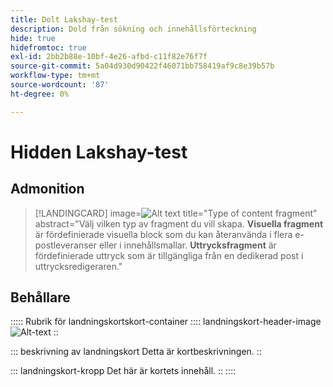 ```yaml
---
title: Dolt Lakshay-test
description: Dold från sökning och innehållsförteckning
hide: true
hidefromtoc: true
exl-id: 2bb2b88e-10bf-4e26-afbd-c11f82e76f7f
source-git-commit: 5a04d930d90422f46071bb758419af9c8e39b57b
workflow-type: tm+mt
source-wordcount: '87'
ht-degree: 0%

---
```


# Hidden Lakshay-test

## Admonition

>[!LANDINGCARD]
>image=![Alt text](https://gifdb.com/images/high/hasbulla-eating-listening-gossip-funny-reaction-wnm6riagxtvav91w.gif)
>title=&quot;Type of content fragment&quot;
>abstract=&quot;Välj vilken typ av fragment du vill skapa. **Visuella fragment** är fördefinierade visuella block som du kan återanvända i flera e-postleveranser eller i innehållsmallar. **Uttrycksfragment** är fördefinierade uttryck som är tillgängliga från en dedikerad post i uttrycksredigeraren.&quot;

## Behållare

::::: Rubrik för landningskortskort-container
:::: landningskort-header-image
![Alt-text](https://gifdb.com/images/high/hasbulla-eating-listening-gossip-funny-reaction-wnm6riagxtvav91w.gif)
::

::: beskrivning av landningskort
Detta är kortbeskrivningen.
::

::: landningskort-kropp
Det här är kortets innehåll.
::
::::
